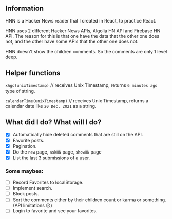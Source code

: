 ## Information

HNN is a Hacker News reader that I created in React, to practice React.

HNN uses 2 different Hacker News APIs, Algolia HN API and Firebase HN API. The reason for this is that one have the data that the other one does not, and the other have some APIs that the other one does not.

HNN doesn't show the children comments. So the comments are only 1 level deep.

## Helper functions

`xAgo(unixTimestamp)` // receives Unix Timestamp, returns `6 minutes ago` type of string.

`calendarTime(unixTimestamp)` // receives Unix Timestamp, returns a calendar date like `20 Dec, 2021` as a string.

## What did I do? What will I do?

- [x] Automatically hide deleted comments that are still on the API.
- [x] Favorite posts.
- [x] Pagination.
- [x] Do the `new` page, `askHN` page, `showHN` page
- [x] List the last 3 submissions of a user.

### Some maybes:

- [ ] Record Favorites to localStorage.
- [ ] Implement search.
- [ ] Block posts.
- [ ] Sort the comments either by their children count or karma or something. (API limitations 😢)
- [ ] Login to favorite and see your favorites.
